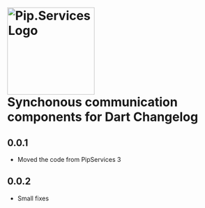 # <img src="https://uploads-ssl.webflow.com/5ea5d3315186cf5ec60c3ee4/5edf1c94ce4c859f2b188094_logo.svg" alt="Pip.Services Logo" width="200"> <br/> Synchonous communication components for Dart Changelog

## 0.0.1

- Moved the code from PipServices 3

## 0.0.2

- Small fixes


